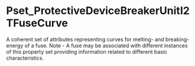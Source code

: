 # Pset_ProtectiveDeviceBreakerUnitI2TFuseCurve

A coherent set of attributes representing curves for melting- and breaking-energy of a fuse. Note - A fuse may be associated with different instances of this property set providing information related to different basic characteristics.
<!-- end of short definition -->


